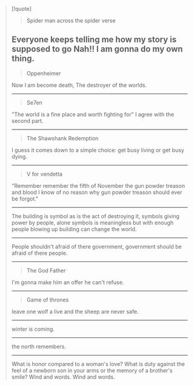>[!quote]
>> Spider man across the spider verse
>
> Everyone keeps telling me how my story is supposed to go
> Nah!! I am gonna do my own thing.
> ---
>>Oppenheimer
>
> Now I am become death, The destroyer of the worlds.
>
>---
>
>>Se7en
>
> "The world is a fine place and worth fighting for"
>  I agree with the second part.
> 
> ---
>>The Shawshank Redemption
>
>I guess it comes down to a simple choice: get busy living or get busy dying.
>
>---
>>V for vendetta
>
>"Remember remember the fifth of November the gun powder treason and blood
> I know of no reason why gun powder treason should ever be forgot."
>
>---
>The building is symbol as is the act of destroying it,
>symbols giving power by people,
>alone symbols is meaningless but with enough people
>blowing up building can change the world.
>
>---
>People shouldn't afraid of there government,
>government should be afraid of there people.
>
>---
>>The God Father
>
>I'm gonna make him an offer he can't refuse.
>
>---
>>Game of thrones
> 
> leave one wolf a live and the sheep are never safe.
> 
> ---
>  
> winter is coming. 
> 
> ---
> 
> the north remembers.
>
> ---
> 
> What is honor compared to a woman's love? What is duty against the feel of a
> newborn son in your arms or the memory of a brother's smile? Wind and words.
> Wind and words.

